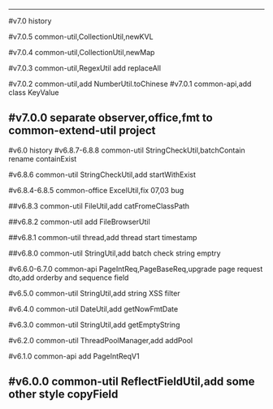 

---
#v7.0 history


#v7.0.5
common-util,CollectionUtil,newKVL

#v7.0.4
common-util,CollectionUtil,newMap

#v7.0.3
common-util,RegexUtil add replaceAll

#v7.0.2
common-util,add NumberUtil.toChinese
#v7.0.1
common-api,add class KeyValue

#v7.0.0
separate observer,office,fmt to common-extend-util project
---
#v6.0 history
#v6.8.7-6.8.8
common-util
StringCheckUtil,batchContain rename containExist

#v6.8.6
common-util
StringCheckUtil,add startWithExist

#v6.8.4-6.8.5
common-office
ExcelUtil,fix 07,03 bug

##v6.8.3
common-util
FileUtil,add catFromeClassPath

##v6.8.2
common-util
add FileBrowserUtil

##v6.8.1
common-util
thread,add thread start timestamp

##v6.8.0
common-util
StringUtil,add batch check string emptry

#v6.6.0-6.7.0
common-api
PageIntReq,PageBaseReq,upgrade page request dto,add orderby and sequence field

#v6.5.0
common-util
StringUtil,add string XSS filter

#v6.4.0
common-util
DateUtil,add getNowFmtDate

#v6.3.0
common-util
StringUtil,add getEmptyString

#v6.2.0
common-util
ThreadPoolManager,add addPool

#v6.1.0
common-api
add PageIntReqV1

#v6.0.0
common-util
ReflectFieldUtil,add some other style copyField
---

















